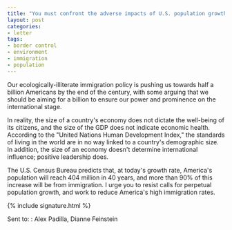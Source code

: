 ```yaml
---
title: "You must confront the adverse impacts of U.S. population growth"
layout: post
categories:
- letter
tags:
- border control
- environment
- immigration
- population
---
```


Our ecologically-illiterate immigration policy is pushing us towards half a billion Americans by the end of the century, with some arguing that we should be aiming for a billion to ensure our power and prominence on the international stage.

In reality, the size of a country's economy does not dictate the well-being of its citizens, and the size of the GDP does not indicate economic health. According to the "United Nations Human Development Index," the standards of living in the world are in no way linked to a country's demographic size. In addition, the size of an economy doesn't determine international influence; positive leadership does.

The U.S. Census Bureau predicts that, at today's growth rate, America's population will reach 404 million in 40 years, and more than 90% of this increase will be from immigration. I urge you to resist calls for perpetual population growth, and work to reduce America's high immigration rates.

{% include signature.html %}

Sent to:
: Alex Padilla, Dianne Feinstein
